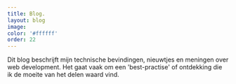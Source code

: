 ```yaml
---
title: Blog.
layout: blog
image:
color: '#ffffff'
order: 22
---
```



Dit blog beschrijft mijn technische bevindingen, nieuwtjes en meningen over web development. Het gaat vaak om een 'best-practise' of ontdekking die ik de moeite van het delen waard vind.